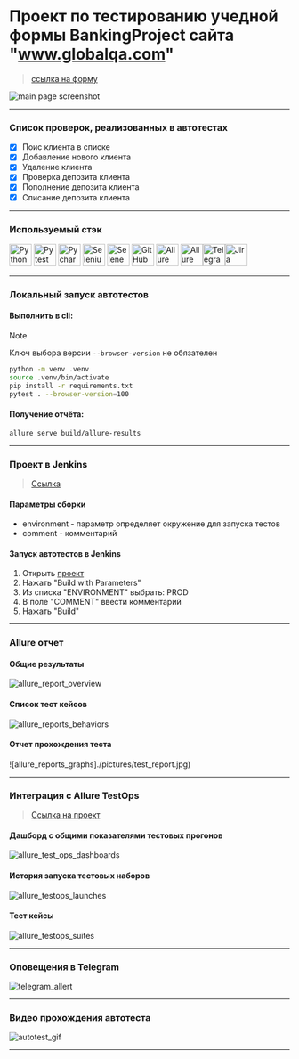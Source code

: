 # Проект по тестированию учедной формы BankingProject сайта "www.globalqa.com"
> <a target="_blank" href="https://www.globalsqa.com/angularJs-protractor/BankingProject/#/login">ссылка на форму</a>

![main page screenshot](./pictures/main_page.png)

----

### Список проверок, реализованных в автотестах

- [x] Поис клиента в списке
- [x] Добавление нового клиента
- [x] Удаление клиента 
- [x] Проверка депозита клиента
- [x] Пополнение депозита клиента
- [x] Списание депозита клиента

----

### Используемый стэк

<img title="Python" src="./pictures/python-original.svg" height="40" width="40"/> <img title="Pytest" src="./pictures/pytest-original.svg" height="40" width="40"/> <img title="Pycharm" src="./pictures/pycharm.png" height="40" width="40"/> <img title="Selenium" src="./pictures/selenium-original.svg" height="40" width="40"/> <img title="Selene" src="./pictures/selene.png" height="40" width="40"/> <img title="GitHub" src="./pictures/github-original.svg" height="40" width="40"/> <img title="Allure Report" src="./pictures/Allure_Report.png" height="40" width="40"/> <img title="Allure TestOps" src="./pictures/AllureTestOps.png" height="40" width="40"/><img title="Telegram" src="./pictures/tg.png" height="40" width="40"/><img title="Jira" src="./pictures/jira-original.svg" height="40" width="40"/> 

----

### Локальный запуск автотестов

#### Выполнить в cli:
> [!NOTE]
> Ключ выбора версии `--browser-version` не обязателен
```bash
python -m venv .venv
source .venv/bin/activate
pip install -r requirements.txt
pytest . --browser-version=100
```

#### Получение отчёта:
```bash
allure serve build/allure-results
```

----

### Проект в Jenkins
> <a target="_blank" href="https://jenkins.autotests.cloud/job/lesson15-hw_jenkins_full_project//">Ссылка</a>

#### Параметры сборки


* environment - параметр определяет окружение для запуска тестов
* comment - комментарий


#### Запуск автотестов в Jenkins
1. Открыть <a target="_blank" href="https://jenkins.autotests.cloud/job/lesson15-hw_jenkins_full_project//">проект</a>
2. Нажать "Build with Parameters"
3. Из списка "ENVIRONMENT" выбрать: PROD
4. В поле "COMMENT" ввести комментарий
5. Нажать "Build"

----

### Allure отчет
#### Общие результаты

![allure_report_overview](./pictures/allure_all.jpg)

#### Список тест кейсов

![allure_reports_behaviors](./pictures/allure_behaviors.jpg)

#### Отчет прохождения теста

![allure_reports_graphs]./pictures/test_report.jpg)


----

### Интеграция с Allure TestOps
> <a target="_blank" href="https://allure.autotests.cloud/project/3787/dashboards">Ссылка на проект</a>

#### Дашборд с общими показателями тестовых прогонов

![allure_test_ops_dashboards](./pictures/allure_dashboards.jpg)

#### История запуска тестовых наборов

![allure_testops_launches](./pictures/allure_launches.jpg)

#### Тест кейсы

![allure_testops_suites](./pictures/allure_suites.jpg)

----



### Оповещения в Telegram

![telegram_allert](./pictures/telegram.png)

----

### Видео прохождения автотеста

![autotest_gif](./pictures/video.gif)

----

